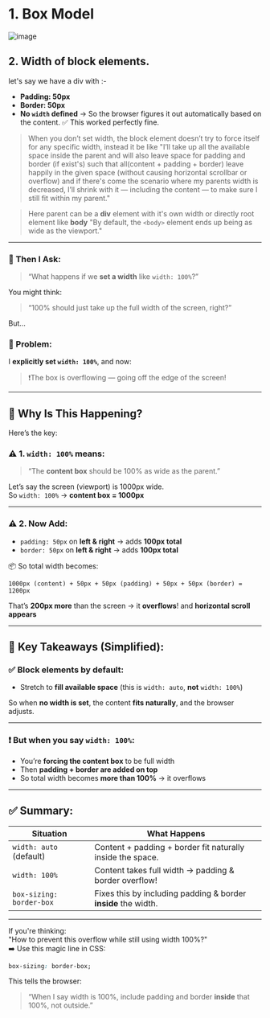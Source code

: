 # 1. Box Model
![image](https://github.com/user-attachments/assets/f3b3dd08-5e7e-4ec6-8809-4f5a92f8aaae)

## 2. Width of block elements.
let's say we have a div with :-
- **Padding: 50px**
- **Border: 50px**
- **No `width` defined** → So the browser figures it out automatically based on the content.
✅ This worked perfectly fine.

> When you don’t set width, the block element doesn’t try to force itself for any specific width, instead it be like "I’ll take up all the available space inside the parent and will also leave space for padding and border (if exist's) such that all(content + padding + border) leave happily in the given space (without causing horizontal scrollbar or overflow) and if there's come the scenario where my parents width is decreased, I’ll shrink with it — including the content — to make sure I still fit within my parent."

> Here parent can be a **div** element with it's own width or directly root element like **body** "By default, the `<body>` element ends up being as wide as the viewport."


---

### 🔹 Then I Ask:

> “What happens if we **set a width** like `width: 100%`?”

You might think:

> “100% should just take up the full width of the screen, right?”

But...

### 🚨 Problem:

I **explicitly set `width: 100%`**, and now:

> ❗The box is overflowing — going off the edge of the screen!

---

## 🤔 Why Is This Happening?

Here’s the key:

### ⚠️ 1. `width: 100%` means:

> “The **content box** should be 100% as wide as the parent.”

Let’s say the screen (viewport) is 1000px wide.  
So `width: 100%` → **content box = 1000px**

---

### ⚠️ 2. Now Add:

- `padding: 50px` on **left & right** → adds **100px total**
- `border: 50px` on **left & right** → adds **100px total**

📦 So total width becomes:

```
1000px (content) + 50px + 50px (padding) + 50px + 50px (border) = 1200px
```

That’s **200px more** than the screen → it **overflows**! and **horizontal scroll appears**

---

## 🧠 Key Takeaways (Simplified):

### ✅ Block elements by default:

- Stretch to **fill available space** (this is `width: auto`, **not** `width: 100%`)

So when **no width is set**, the content **fits naturally**, and the browser adjusts.

---

### ❗ But when you say `width: 100%`:

- You’re **forcing the content box** to be full width
- Then **padding + border are added on top**
- So total width becomes **more than 100%** → it overflows

---

## ✅ Summary:

| Situation              | What Happens                                               |
|------------------------|------------------------------------------------------------|
| `width: auto` (default) | Content + padding + border fit naturally inside the space. |
| `width: 100%`           | Content takes full width → padding & border overflow!      |
| `box-sizing: border-box`| Fixes this by including padding & border **inside** the width. |

---

If you're thinking:  
"How to prevent this overflow while still using width 100%?"  
➡️ Use this magic line in CSS:

```css
box-sizing: border-box;
```

This tells the browser:

> “When I say width is 100%, include padding and border **inside** that 100%, not outside.”
